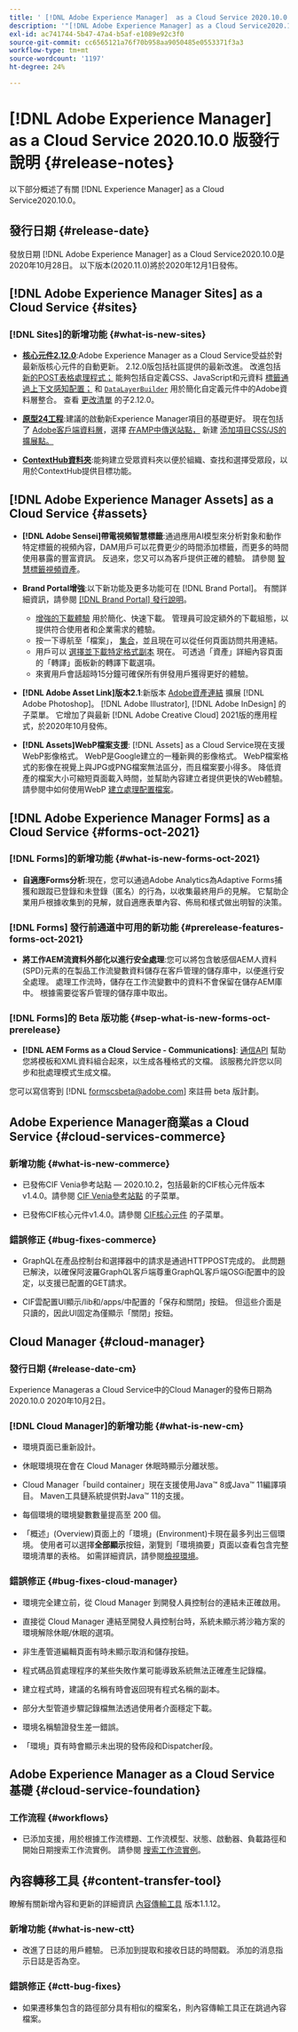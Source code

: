 ```yaml
---
title: ' [!DNL Adobe Experience Manager]  as a Cloud Service 2020.10.0 版發行說明。'
description: '"[!DNL Adobe Experience Manager] as a Cloud Service2020.10.0發行說明。」'
exl-id: ac741744-5b47-47a4-b5af-e1089e92c3f0
source-git-commit: cc6565121a76f70b958aa9050485e0553371f3a3
workflow-type: tm+mt
source-wordcount: '1197'
ht-degree: 24%

---
```


# [!DNL Adobe Experience Manager] as a Cloud Service 2020.10.0 版發行說明  {#release-notes}

以下部分概述了有關 [!DNL Experience Manager] as a Cloud Service2020.10.0。

## 發行日期 {#release-date}

發放日期 [!DNL Adobe Experience Manager] as a Cloud Service2020.10.0是2020年10月28日。
以下版本(2020.11.0)將於2020年12月1日發佈。

## [!DNL Adobe Experience Manager Sites] as a Cloud Service {#sites}

### [!DNL Sites]的新增功能 {#what-is-new-sites}

* **[核心元件2.12.0](https://experienceleague.adobe.com/docs/experience-manager-core-components/using/introduction.html)**:Adobe Experience Manager as a Cloud Service受益於對最新版核心元件的自動更新。 2.12.0版包括社區提供的最新改進。 改進包括 [新的POST表格處理程式；](https://experienceleague.adobe.com/docs/experience-manager-core-components/using/components/forms/form-container.html#post-data) 能夠包括自定義CSS、JavaScript和元資料 [標籤通過上下文感知配置；](https://experienceleague.adobe.com/docs/experience-manager-core-components/using/developing/including-clientlibs.html#context-aware-loading) 和 [`DataLayerBuilder`](https://experienceleague.adobe.com/docs/experience-manager-core-components/using/developing/data-layer/integrations.html#enabling-custom-components) 用於簡化自定義元件中的Adobe資料層整合。 查看 [更改清單](https://github.com/adobe/aem-core-wcm-components/releases/tag/core.wcm.components.reactor-2.12.0) 的子2.12.0。

* **[原型24工程](https://experienceleague.adobe.com/docs/experience-manager-core-components/using/developing/archetype/overview.html?lang=zh-Hant)**:建議的啟動新Experience Manager項目的基礎更好。 現在包括了 [Adobe客戶端資料層](https://experienceleague.adobe.com/docs/experience-manager-core-components/using/developing/data-layer/overview.html)，選擇 [在AMP中傳送站點，](https://experienceleague.adobe.com/docs/experience-manager-core-components/using/developing/amp.html) 新建 [添加項目CSS/JS的擴展點。](https://experienceleague.adobe.com/docs/experience-manager-core-components/using/developing/including-clientlibs.html#context-aware-loading)

* **[ContextHub資料夾](/help/sites-cloud/authoring/personalization/contexthub-segmentation.md#organizing-segments)**:能夠建立受眾資料夾以便於組織、查找和選擇受眾段，以用於ContextHub提供目標功能。

## [!DNL Adobe Experience Manager Assets] as a Cloud Service {#assets}

* **[!DNL Adobe Sensei]帶電視頻智慧標籤**:通過應用AI模型來分析對象和動作特定標籤的視頻內容，DAM用戶可以花費更少的時間添加標籤，而更多的時間使用暴露的豐富資訊。 反過來，您又可以為客戶提供正確的體驗。 請參閱 [智慧標籤視頻資產](/help/assets/smart-tags-video-assets.md)。

* **Brand Portal增強**:以下新功能及更多功能可在 [!DNL Brand Portal]。 有關詳細資訊，請參閱 [[!DNL Brand Portal] 發行說明](https://experienceleague.adobe.com/docs/experience-manager-brand-portal/using/introduction/brand-portal-release-notes.html)。

   * [增強的下載體驗](https://experienceleague.adobe.com/docs/experience-manager-brand-portal/using/download/brand-portal-download-assets.html) 用於簡化、快速下載。 管理員可設定額外的下載組態，以提供符合使用者和企業需求的體驗。
   * 按一下導航至「檔案」， [集合](https://experienceleague.adobe.com/docs/experience-manager-brand-portal/using/share/brand-portal-share-collection.html)，並且現在可以從任何頁面訪問共用連結。
   * 用戶可以 [選擇並下載特定格式副本](https://experienceleague.adobe.com/docs/experience-manager-brand-portal/using/download/brand-portal-download-assets.html#download-assets-from-asset-details-page) 現在。 可透過「資產」詳細內容頁面的「轉譯」面板新的轉譯下載選項。
   * 來賓用戶會話超時15分鐘可確保所有併發用戶獲得更好的體驗。

* **[!DNL Adobe Asset Link]版本2.1**:新版本 [Adobe資產連結](https://helpx.adobe.com/enterprise/using/manage-assets-using-adobe-asset-link.html) 擴展 [!DNL Adobe Photoshop]。 [!DNL Adobe Illustrator], [!DNL Adobe InDesign] 的子菜單。 它增加了與最新 [!DNL Adobe Creative Cloud] 2021版的應用程式，於2020年10月發佈。

* **[!DNL Assets]WebP檔案支援**: [!DNL Assets] as a Cloud Service現在支援WebP影像格式。 WebP是Google建立的一種新興的影像格式。 WebP檔案格式的影像在視覺上與JPG或PNG檔案無法區分，而且檔案要小得多。 降低資產的檔案大小可縮短頁面載入時間，並幫助內容建立者提供更快的Web體驗。 請參閱中如何使用WebP [建立處理配置檔案](/help/assets/asset-microservices-configure-and-use.md#create-standard-profile)。

## [!DNL Adobe Experience Manager Forms] as a Cloud Service {#forms-oct-2021}

### [!DNL Forms]的新增功能 {#what-is-new-forms-oct-2021}

* **自適應Forms分析**:現在，您可以通過Adobe Analytics為Adaptive Forms捕獲和跟蹤已登錄和未登錄（匿名）的行為，以收集最終用戶的見解。 它幫助企業用戶根據收集到的見解，就自適應表單內容、佈局和樣式做出明智的決策。

### [!DNL Forms] 發行前通道中可用的新功能 {#prerelease-features-forms-oct-2021}

* **將工作AEM流資料外部化以進行安全處理**:您可以將包含敏感個AEM人資料(SPD)元素的在製品工作流變數資料儲存在客戶管理的儲存庫中，以便進行安全處理。 處理工作流時，儲存在工作流變數中的資料不會保留在儲存AEM庫中。 根據需要從客戶管理的儲存庫中取出。

### [!DNL Forms]的 Beta 版功能 {#sep-what-is-new-forms-oct-prerelease}

* **[!DNL AEM Forms as a Cloud Service - Communications]**: [通信API](https://experienceleague.adobe.com/docs/experience-manager-cloud-service/content/forms/using-communications/aem-forms-cloud-service-communications.html) 幫助您將模板和XML資料組合起來，以生成各種格式的文檔。 該服務允許您以同步和批處理模式生成文檔。

您可以寫信寄到 [!DNL formscsbeta@adobe.com] 來註冊 beta 版計劃。

## Adobe Experience Manager商業as a Cloud Service {#cloud-services-commerce}

### 新增功能 {#what-is-new-commerce}

* 已發佈CIF Venia參考站點 — 2020.10.2，包括最新的CIF核心元件版本v1.4.0。請參閱 [CIF Venia參考站點](https://github.com/adobe/aem-cif-guides-venia/releases/tag/venia-2020.10.2) 的子菜單。

* 已發佈CIF核心元件v1.4.0。請參閱 [CIF核心元件](https://github.com/adobe/aem-core-cif-components/releases/tag/core-cif-components-reactor-1.4.0) 的子菜單。

### 錯誤修正 {#bug-fixes-commerce}

* GraphQL在產品控制台和選擇器中的請求是通過HTTPPOST完成的。 此問題已解決，以確保阿波羅GraphQL客戶端尊重GraphQL客戶端OSGi配置中的設定，以支援已配置的GET請求。

* CIF雲配置UI顯示/lib和/apps/中配置的「保存和關閉」按鈕。 但這些介面是只讀的，因此UI固定為僅顯示「關閉」按鈕。

## Cloud Manager {#cloud-manager}

### 發行日期 {#release-date-cm}

Experience Manageras a Cloud Service中的Cloud Manager的發佈日期為2020.10.0 2020年10月2日。

### [!DNL Cloud Manager]的新增功能 {#what-is-new-cm}

* 環境頁面已重新設計。

* 休眠環境現在會在 Cloud Manager 休眠時顯示分離狀態。

* Cloud Manager「build container」現在支援使用Java™ 8或Java™ 11編譯項目。 Maven工具鏈系統提供對Java™ 11的支援。

* 每個環境的環境變數數量提高至 200 個。

* 「概述」(Overview)頁面上的「環境」(Environment)卡現在最多列出三個環境。 使用者可以選擇&#x200B;**全部顯示**按鈕，瀏覽到「環境摘要」頁面以查看包含完整環境清單的表格。
如需詳細資訊，請參閱[檢視環境](/help/implementing/cloud-manager/manage-environments.md#viewing-environment)。

### 錯誤修正 {#bug-fixes-cloud-manager}

* 環境完全建立前，從 Cloud Manager 到開發人員控制台的連結未正確啟用。

* 直接從 Cloud Manager 連結至開發人員控制台時，系統未顯示將沙箱方案的環境解除休眠/休眠的選項。

* 非生產管道編輯頁面有時未顯示取消和儲存按鈕。

* 程式碼品質處理程序的某些失敗作業可能導致系統無法正確產生記錄檔。

* 建立程式時，建議的名稱有時會返回現有程式名稱的副本。

* 部分大型管道步驟記錄檔無法透過使用者介面穩定下載。

* 環境名稱驗證發生差一錯誤。

* 「環境」頁有時會顯示未出現的發佈段和Dispatcher段。

## Adobe Experience Manager as a Cloud Service 基礎 {#cloud-service-foundation}

### 工作流程 {#workflows}

* 已添加支援，用於根據工作流標題、工作流模型、狀態、啟動器、負載路徑和開始日期搜索工作流實例。 請參閱 [搜索工作流實例](https://experienceleague.adobe.com/docs/experience-manager-cloud-service/sites/administering/workflows-administering.html)。

## 內容轉移工具 {#content-transfer-tool}

瞭解有關新增內容和更新的詳細資訊 [內容傳輸工具](https://experienceleague.adobe.com/docs/experience-manager-cloud-service/moving/cloud-migration/content-transfer-tool/overview-content-transfer-tool.html) 版本1.1.12。

### 新增功能 {#what-is-new-ctt}

* 改進了日誌的用戶體驗。 已添加到提取和接收日誌的時間戳。 添加的消息指示日誌是否為空。

### 錯誤修正 {#ctt-bug-fixes}

* 如果遷移集包含的路徑部分具有相似的檔案名，則內容傳輸工具正在跳過內容檔案。
